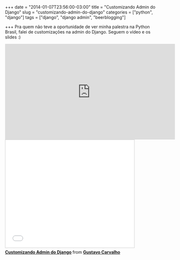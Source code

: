 +++
date = "2014-01-07T23:56:00-03:00"
title = "Customizando Admin do Django"
slug = "customizando-admin-do-django"
categories = ["python", "django"]
tags = ["django", "django admin", "beerblogging"]

+++
Pra quem não teve a oportunidade de ver minha palestra na Python Brasil, falei de customizações na admin do Django. Seguem o vídeo e os slides :)

<iframe width="560" height="315" src="https://www.youtube.com/embed/vfVwn7h1dUE" frameborder="0" allowfullscreen></iframe>

<iframe src="//pt.slideshare.net/slideshow/embed_code/key/kIqLJTR5lS61qT" width="425" height="355" frameborder="0" marginwidth="0" marginheight="0" scrolling="no" style="border:1px solid #CCC; border-width:1px; margin-bottom:5px; max-width: 100%;" allowfullscreen> </iframe> <div style="margin-bottom:5px"> <strong> <a href="//pt.slideshare.net/gtsalles/python-26800388" title="Customizando Admin do Django" target="_blank">Customizando Admin do Django</a> </strong> from <strong><a href="//www.slideshare.net/gtsalles" target="_blank">Gustavo Carvalho</a></strong> </div></strong>
